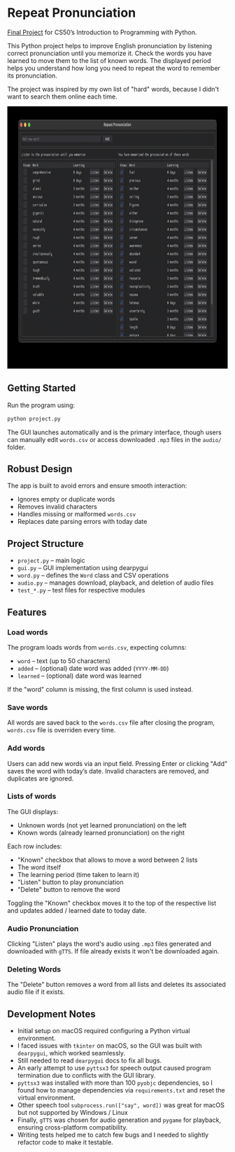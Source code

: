 # Repeat Pronunciation

[Final Project](https://cs50.harvard.edu/python/project/) for CS50’s Introduction to Programming with Python.

This Python project helps to improve English pronunciation by listening correct pronunciation until you memorize it. Check the words you have learned to move them to the list of known words. The displayed period helps you understand how long you need to repeat the word to remember its pronunciation.

The project was inspired by my own list of "hard" words, because I didn't want to search them online each time.

<img src="demo.png" height="600">

## Getting Started

Run the program using:

```bash
python project.py
```

The GUI launches automatically and is the primary interface, though users can manually edit `words.csv` or access downloaded `.mp3` files in the `audio/` folder.

## Robust Design

The app is built to avoid errors and ensure smooth interaction:

* Ignores empty or duplicate words
* Removes invalid characters
* Handles missing or malformed `words.csv`
* Replaces date parsing errors with today date

## Project Structure

* `project.py` – main logic
* `gui.py` – GUI implementation using dearpygui
* `word.py` – defines the `Word` class and CSV operations
* `audio.py` – manages download, playback, and deletion of audio files
* `test_*.py` – test files for respective modules

## Features

### Load words

The program loads words from `words.csv`, expecting columns:

* `word` – text (up to 50 characters)
* `added` – (optional) date word was added (`YYYY-MM-DD`)
* `learned` – (optional) date word was learned

If the "word" column is missing, the first column is used instead.

### Save words

All words are saved back to the `words.csv` file after closing the program, `words.csv` file is overriden every time.

### Add words

Users can add new words via an input field. Pressing Enter or clicking "Add" saves the word with today’s date. Invalid characters are removed, and duplicates are ignored.

### Lists of words

The GUI displays:

* Unknown words (not yet learned pronunciation) on the left
* Known words (already learned pronunciation) on the right

Each row includes:

- "Known" checkbox that allows to move a word between 2 lists
- The word itself
- The learning period (time taken to learn it)
- "Listen" button to play pronunciation
- "Delete" button to remove the word

Toggling the "Known" checkbox moves it to the top of the respective list and updates added / learned date to today date.

### Audio Pronunciation

Clicking "Listen" plays the word's audio using `.mp3` files generated and downloaded with `gTTS`. If file already exists it won't be downloaded again.

### Deleting Words

The "Delete" button removes a word from all lists and deletes its associated audio file if it exists.

## Development Notes

* Initial setup on macOS required configuring a Python virtual environment.
* I faced issues with `tkinter` on macOS, so the GUI was built with `dearpygui`, which worked seamlessly.
* Still needed to read `dearpygui` docs to fix all bugs.
* An early attempt to use `pyttsx3` for speech output caused program termination due to conflicts with the GUI library.
* `pyttsx3` was installed with more than 100 `pyobjc` dependencies, so I found how to manage dependencies via `requirements.txt` and reset the virtual environment.
* Other speech tool `subprocess.run(["say", word])` was great for macOS but not supported by Windows / Linux
* Finally, `gTTS` was chosen for audio generation and `pygame` for playback, ensuring cross-platform compatibility.
* Writing tests helped me to catch few bugs and I needed to slightly refactor code to make it testable.
